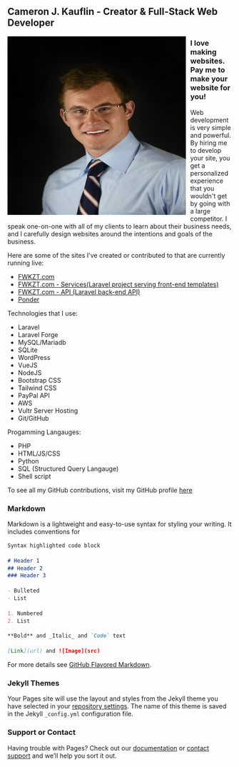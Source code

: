 ## Cameron J. Kauflin - Creator & Full-Stack Web Developer

<img src="me.jpg" style="width:400px; height:400px; float: left; margin-right:10px;">

### I love making websites. Pay me to make your website for you!

Web development is very simple and powerful. By hiring me to develop your site, you get a personalized experience that you wouldn't get by going with a large competitor. I speak one-on-one with all of my clients to learn about their business needs, and I carefully design websites around the intentions and goals of the business. 

Here are some of the sites I've created or contributed to that are currently running live:
- [FWKZT.com](https://fwkzt.com)
- [FWKZT.com - Services(Laravel project serving front-end templates)](https://services.fwkzt.com/loading?type=motd)
- [FWKZT.com - API (Laravel back-end API)](https://api.fwkzt.com/servers)
- [Ponder](https://ponder-app.org)

Technologies that I use:
- Laravel
- Laravel Forge
- MySQL/Mariadb
- SQLite
- WordPress
- VueJS
- NodeJS
- Bootstrap CSS
- Tailwind CSS
- PayPal API
- AWS
- Vultr Server Hosting
- Git/GitHub

Progamming Langauges:
- PHP
- HTML/JS/CSS
- Python
- SQL (Structured Query Langauge)
- Shell script

To see all my GitHub contributions, visit my GitHub profile [here](https://github.com/visudo20179C)

### Markdown

Markdown is a lightweight and easy-to-use syntax for styling your writing. It includes conventions for

```markdown
Syntax highlighted code block

# Header 1
## Header 2
### Header 3

- Bulleted
- List

1. Numbered
2. List

**Bold** and _Italic_ and `Code` text

[Link](url) and ![Image](src)
```

For more details see [GitHub Flavored Markdown](https://guides.github.com/features/mastering-markdown/).

### Jekyll Themes

Your Pages site will use the layout and styles from the Jekyll theme you have selected in your [repository settings](https://github.com/visudo20179C/cjk-cv/settings/pages). The name of this theme is saved in the Jekyll `_config.yml` configuration file.

### Support or Contact

Having trouble with Pages? Check out our [documentation](https://docs.github.com/categories/github-pages-basics/) or [contact support](https://support.github.com/contact) and we’ll help you sort it out.
